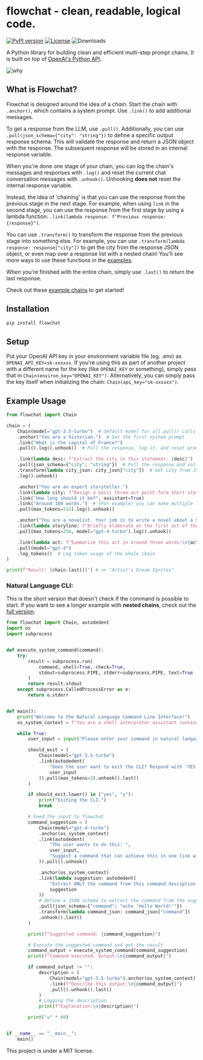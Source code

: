 # flowchat - clean, readable, logical code.

[![PyPI version](https://img.shields.io/pypi/v/flowchat.svg)](https://pypi.org/project/flowchat/)
[![License](https://img.shields.io/pypi/l/flowchat?logoColor=blue)](LICENSE.txt)
![Downloads](https://img.shields.io/pypi/dm/flowchat?logoColor=blue)

A Python library for building clean and efficient multi-step prompt chains. It is built on top of [OpenAI's Python API](https://github.com/openai/openai-python).

![why](https://github.com/flatypus/flowchat/assets/68029599/969968aa-6250-4cc1-bb73-2a0930270fbf)

## What is Flowchat?
Flowchat is designed around the idea of a *chain*. Start the chain with `.anchor()`, which contains a system prompt. Use `.link()` to add additional messages.

To get a response from the LLM, use `.pull()`. Additionally, you can use `.pull(json_schema={"city": "string"})` to define a specific output response schema. This will validate the response and return a JSON object with the response. The subsequent response will be stored in an internal response variable.

When you're done one stage of your chain, you can log the chain's messages and responses with `.log()` and reset the current chat conversation messages with `.unhook()`.
Unhooking **does not** reset the internal response variable. 

Instead, the idea of 'chaining' is that you can use the response from the previous stage in the next stage.
For example, when using `link` in the second stage, you can use the response from the first stage by using a lambda function: `.link(lambda response: f"Previous response: {response}")`. 

You can use `.transform()` to transform the response from the previous stage into something else. For example, you can use `.transform(lambda response: response["city"])` to get the city from the response JSON object, or even map over a response list with a nested chain! You'll see more ways to use these functions in the [examples](/examples/natural_language_cli.py).

When you're finished with the entire chain, simply use `.last()` to return the last response.

Check out these [example chains](/examples) to get started!

## Installation
```bash
pip install flowchat
```

## Setup
Put your OpenAI API key in your environment variable file (eg. .env) as `OPENAI_API_KEY=sk-xxxxxx`. If you're using this as part of another project with a different name for the key (like `OPENAI_KEY` or something), simply pass that in `Chain(environ_key="OPENAI_KEY")`. Alternatively, you can simply pass the key itself when initializing the chain: `Chain(api_key="sk-xxxxxx")`.

## Example Usage
```py
from flowchat import Chain

chain = (
    Chain(model="gpt-3.5-turbo")  # default model for all pull() calls
    .anchor("You are a historian.")  # Set the first system prompt
    .link("What is the capital of France?")
    .pull().log().unhook()  # Pull the response, log it, and reset prompts

    .link(lambda desc: f"Extract the city in this statement: {desc}")
    .pull(json_schema={"city": "string"})  # Pull the response and validate it
    .transform(lambda city_json: city_json["city"])  # Get city from JSON
    .log().unhook()

    .anchor("You are an expert storyteller.")
    .link(lambda city: f"Design a basic three-act point-form short story about {city}.")
    .link("How long should it be?", assistant=True)
    .link("Around 100 words.")  # (For example) you can make multiple links!
    .pull(max_tokens=512).log().unhook()

    .anchor("You are a novelist. Your job is to write a novel about a story that you have heard.")
    .link(lambda storyline: f"Briefly elaborate on the first act of the storyline: {storyline}")
    .pull(max_tokens=256, model="gpt-4-turbo").log().unhook()

    .link(lambda act: f"Summarize this act in around three words:\n{act}")
    .pull(model="gpt-4")
    .log_tokens()  # Log token usage of the whole chain
)

print(f"Result: {chain.last()}") # >> "Artist's Dream Ignites"
```

### Natural Language CLI:

This is the short version that doesn't check if the command is possible to start. If you want to see a longer example with **nested chains**, check out the [full version](/examples/natural_language_cli.py).

```py
from flowchat import Chain, autodedent
import os
import subprocess


def execute_system_command(command):
    try:
        result = subprocess.run(
            command, shell=True, check=True,
            stdout=subprocess.PIPE, stderr=subprocess.PIPE, text=True
        )
        return result.stdout
    except subprocess.CalledProcessError as e:
        return e.stderr


def main():
    print("Welcome to the Natural Language Command Line Interface!")
    os_system_context = f"You are a shell interpreter assistant running on {os.name} operating system."

    while True:
        user_input = input("Please enter your command in natural language: ")

        should_exit = (
            Chain(model="gpt-3.5-turbo")
            .link(autodedent(
                "Does the user want to exit the CLI? Respond with 'YES' or 'NO'.",
                user_input
            )).pull(max_tokens=2).unhook().last()
        )

        if should_exit.lower() in ("yes", "y"):
            print("Exiting the CLI.")
            break

        # Feed the input to flowchat
        command_suggestion = (
            Chain(model="gpt-4-turbo")
            .anchor(os_system_context)
            .link(autodedent(
                "The user wants to do this: ",
                user_input,
                "Suggest a command that can achieve this in one line without user input or interaction."
            )).pull().unhook()

            .anchor(os_system_context)
            .link(lambda suggestion: autodedent(
                "Extract ONLY the command from this command desciption:",
                suggestion
            ))
            # define a JSON schema to extract the command from the suggestion
            .pull(json_schema={"command": "echo 'Hello World!'"})
            .transform(lambda command_json: command_json["command"])
            .unhook().last()
        )

        print(f"Suggested command: {command_suggestion}")

        # Execute the suggested command and get the result
        command_output = execute_system_command(command_suggestion)
        print(f"Command executed. Output:\n{command_output}")

        if command_output != "":
            description = (
                Chain(model="gpt-3.5-turbo").anchor(os_system_context)
                .link(f"Describe this output:\n{command_output}")
                .pull().unhook().last()
            )
            # Logging the description
            print(f"Explanation:\n{description}")

        print("=" * 60)


if __name__ == "__main__":
    main()
```

This project is under a MIT license.
